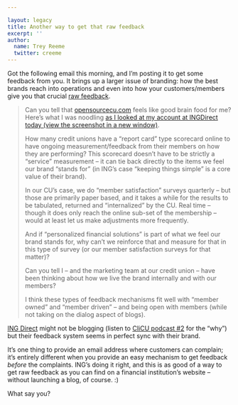 ```yaml
---

layout: legacy
title: Another way to get that raw feedback
excerpt: ''
author:
  name: Trey Reeme
  twitter: creeme
---
```


<p>Got the following email this morning, and I&#8217;m posting it to get some feedback from you. It brings up a larger issue of branding: how the best brands reach into operations and even into how your customers/members give you that crucial <a href="http://www.opensourcecu.com/articles/2006/05/24/raw-credit-union-feedback-good">raw feedback</a>.</p>


<blockquote><p>Can you tell that <a href="http://www.opensourcecu.com">opensourcecu.com</a> feels like good brain food for me?  Here&#8217;s what I was noodling <a href="/images/legacy/ing_ss.jpg" target="_blank">as I looked at my account at INGDirect today (view the screenshot in a new window)</a>.</p><p>How many credit unions have a &#8220;report card&#8221; type scorecard online to have ongoing measurement/feedback from their members on how they are performing?  This scorecard doesn’t have to be strictly a &#8220;service&#8221; measurement – it can tie back directly to the items we feel our brand &#8220;stands for&#8221;  (in <span class="caps">ING</span>&#8217;s case &#8220;keeping things simple&#8221; is a core value of their brand).</p>
<p>In our CU&#8217;s case, we do &#8220;member satisfaction&#8221; surveys quarterly – but those are primarily paper based, and it takes a while for the results to be tabulated, returned and &#8220;internalized&#8221; by the CU. Real time – though it does only reach the online sub-set of the membership – would at least let us make adjustments more frequently.</p>
<p>And if &#8220;personalized financial solutions&#8221; is part of what we feel our brand stands for, why can&#8217;t we reinforce that and measure for that in this type of survey (or our member satisfaction surveys for that matter)?</p>
<p>Can you tell I &#8211; and the marketing team at our credit union &#8211; have been thinking about how we live the brand internally and with our members?</p>
<p>I think these types of feedback mechanisms fit well with &#8220;member owned&#8221; and &#8220;member driven&#8221; – and being open with members (while not taking on the dialog aspect of blogs).</p></blockquote>

<p><a href="http://www.ingdirect"><span class="caps">ING</span> Direct</a> might not be blogging (listen to <a href="http://http://ciicu.libsyn.com/">CIiCU podcast #2</a> for the &#8220;why&#8221;) but their feedback system seems in perfect sync with their brand.</p>


<p>It&#8217;s one thing to provide an email address where customers can complain; it&#8217;s entirely different when you provide an easy mechanism to get feedback <em>before</em> the complaints.  <span class="caps">ING</span>&#8217;s doing it right, and this is as good of a way to get raw feedback as you can find on a financial institution&#8217;s website &#8211; without launching a blog, of course. :)</p>


<p>What say you?</p>